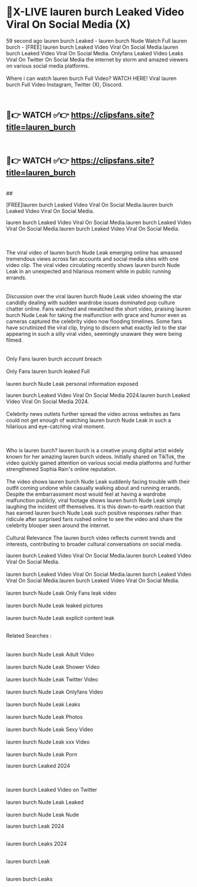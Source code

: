 # 🔴X-LIVE lauren burch Leaked Video Viral On Social Media (X)<br>


59 second ago lauren burch Leaked  - lauren burch Nude  Watch Full lauren burch - [FREE] lauren burch Leaked Video Viral On Social Media.lauren burch Leaked Video Viral On Social Media.   Onlyfans Leaked Video Leaks Viral On Twitter On Social Media the internet by storm and amazed viewers on various social media platforms. <br><br>
Where i can watch lauren burch Full Video? WATCH HERE! Viral lauren burch Full Video Instagram, Twitter (X), Discord. <br>


 <br>

##  🔴👉 WATCH ✅👉  <a href="https://clipsfans.site?title=lauren_burch&ref=git">https://clipsfans.site?title=lauren_burch</a> <br>
  <br>

##  🔴👉 WATCH ✅👉  <a href="https://clipsfans.site?title=lauren_burch&ref=git">https://clipsfans.site?title=lauren_burch</a> <br>
  <br>
  ##



[FREE]lauren burch Leaked Video Viral On Social Media.lauren burch Leaked Video Viral On Social Media. <br>

lauren burch Leaked Video Viral On Social Media.lauren burch Leaked Video Viral On Social Media.lauren burch Leaked Video Viral On Social Media. <br>


  <br>

  <br>
The viral video of lauren burch Nude Leak emerging online has amassed tremendous views across fan accounts and social media sites with one video clip. The viral video circulating recently shows lauren burch Nude Leak in an unexpected and hilarious moment while in public running errands.<br>
<br>


<br>
Discussion over the viral lauren burch Nude Leak video showing the star candidly dealing with sudden wardrobe issues dominated pop culture chatter online. Fans watched and rewatched the short video, praising lauren burch Nude Leak for taking the malfunction with grace and humor even as cameras captured the celebrity video now flooding timelines. Some fans have scrutinized the viral clip, trying to discern what exactly led to the star appearing in such a silly viral video, seemingly unaware they were being filmed.<br>
<br>
<br> 
Only Fans lauren burch account breach<br>
<br>
Only Fans lauren burch leaked Full <br>
<br>
lauren burch Nude Leak personal information exposed<br>

lauren burch Leaked Video Viral On Social Media 2024.lauren burch Leaked Video Viral On Social Media 2024. <br>
<br>
Celebrity news outlets further spread the video across websites as fans could not get enough of watching lauren burch Nude Leak in such a hilarious and eye-catching viral moment.<br>
<br>

<br>
Who is lauren burch? lauren burch is a creative young digital artist widely known for her amazing lauren burch videos. Initially shared on TikTok, the video quickly gained attention on various social media platforms and further strengthened Sophia Rain's online reputation.<br>
<br>
The video shows lauren burch Nude Leak suddenly facing trouble with their outfit coming undone while casually walking about and running errands. Despite the embarrassment most would feel at having a wardrobe malfunction publicly, viral footage shows lauren burch Nude Leak simply laughing the incident off themselves. It is this down-to-earth reaction that has earned lauren burch Nude Leak such positive responses rather than ridicule after surprised fans rushed online to see the video and share the celebrity blooper seen around the internet.<br>
<br>
Cultural Relevance The lauren burch video reflects current trends and interests, contributing to broader cultural conversations on social media.<br>

lauren burch Leaked Video Viral On Social Media.lauren burch Leaked Video Viral On Social Media.<br>
<br>
lauren burch Leaked Video Viral On Social Media.lauren burch Leaked Video Viral On Social Media.lauren burch Leaked Video Viral On Social Media.<br>
<br>
lauren burch Nude Leak Only Fans leak video<br>
<br>
lauren burch Nude Leak leaked pictures<br>
<br>
lauren burch Nude Leak explicit content leak<br>


<br>
Related Searches :<br>
<br>

<br>
lauren burch Nude Leak Adult Video<br>
<br>
lauren burch Nude Leak Shower Video<br>
<br>
lauren burch Nude Leak Twitter Video<br>
<br>
lauren burch Nude Leak Onlyfans Video<br>
<br>
lauren burch Nude Leak Leaks<br>
<br>
lauren burch Nude Leak Photos<br>

<br>
lauren burch Nude Leak Sexy Video<br>
<br>
lauren burch Nude Leak xxx Video<br>
<br>
lauren burch Nude Leak Porn<br>

lauren burch  Leaked 2024 <br> <br>
<br>

lauren burch Leaked Video on Twitter <br>
<br>
lauren burch Nude Leak Leaked<br>
<br>
lauren burch Nude Leak Nude<br>


lauren burch  Leak 2024 <br> <br>



lauren burch  Leaks 2024 <br> <br>



 
lauren burch  Leak<br> <br>



lauren burch  Leaks<br> <br>





</p>




 



</p>










